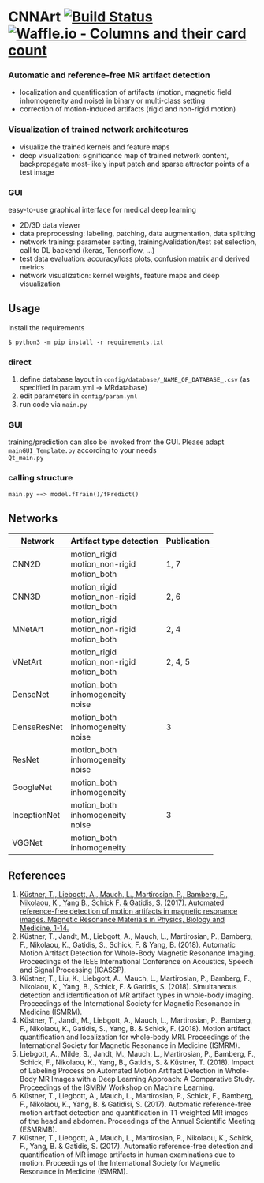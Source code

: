# CNNArt [![Build Status](https://semaphoreci.com/api/v1/thomaskuestner/cnnart/branches/master/shields_badge.svg)](https://semaphoreci.com/thomaskuestner/cnnart) [![Waffle.io - Columns and their card count](https://badge.waffle.io/thomaskuestner/CNNArt.svg?columns=all)](https://waffle.io/thomaskuestner/CNNArt)
### Automatic and reference-free MR artifact detection
- localization and quantification of artifacts (motion, magnetic field inhomogeneity and noise) in binary or multi-class setting
- correction of motion-induced artifacts (rigid and non-rigid motion)

### Visualization of trained network architectures
- visualize the trained kernels and feature maps
- deep visualization: significance map of trained network content, backpropagate most-likely input patch and sparse attractor points of a test image

### GUI
easy-to-use graphical interface for medical deep learning
- 2D/3D data viewer
- data preprocessing: labeling, patching, data augmentation, data splitting
- network training: parameter setting, training/validation/test set selection, call to DL backend (keras, Tensorflow, ...)
- test data evaluation: accuracy/loss plots, confusion matrix and derived metrics
- network visualization: kernel weights, feature maps and deep visualization

## Usage
Install the requirements
```shell
$ python3 -m pip install -r requirements.txt
```

### direct
1. define database layout in `config/database/_NAME_OF_DATABASE_.csv` (as specified in param.yml -> MRdatabase)
2. edit parameters in `config/param.yml`
3. run code via `main.py`

### GUI
training/prediction can also be invoked from the GUI. Please adapt `mainGUI_Template.py` according to your needs   
`Qt_main.py`

### calling structure
`main.py ==> model.fTrain()/fPredict()`

## Networks
Network | Artifact type detection | Publication
------------ | ------------- | -------------
CNN2D | motion_rigid <br/> motion_non-rigid <br/> motion_both | 1, 7
CNN3D | motion_rigid <br/> motion_non-rigid <br/> motion_both | 2, 6
MNetArt | motion_rigid <br/> motion_non-rigid <br/> motion_both | 2, 4
VNetArt | motion_rigid <br/> motion_non-rigid <br/> motion_both | 2, 4, 5
DenseNet | motion_both <br/> inhomogeneity <br/> noise |
DenseResNet | motion_both <br/> inhomogeneity <br/> noise | 3
ResNet | motion_both <br/> inhomogeneity <br/> noise |
GoogleNet | motion_both <br/> inhomogeneity |
InceptionNet | motion_both <br/> inhomogeneity <br/> noise | 3
VGGNet | motion_both <br/> inhomogeneity |

## References
1. [Küstner, T., Liebgott, A., Mauch, L., Martirosian, P., Bamberg, F., Nikolaou, K., Yang B., Schick F. & Gatidis, S. (2017). Automated reference-free detection of motion artifacts in magnetic resonance images. Magnetic Resonance Materials in Physics, Biology and Medicine, 1-14.](https://link.springer.com/article/10.1007/s10334-017-0650-z)<br/>
2. Küstner, T., Jandt, M., Liebgott, A., Mauch, L., Martirosian, P., Bamberg, F., Nikolaou, K., Gatidis, S., Schick, F. & Yang, B. (2018). Automatic Motion Artifact Detection for Whole-Body Magnetic Resonance Imaging. Proceedings of the IEEE International Conference on Acoustics, Speech and Signal Processing (ICASSP).<br/>
3. Küstner, T., Liu, K., Liebgott, A., Mauch, L., Martirosian, P., Bamberg, F., Nikolaou, K., Yang, B., Schick, F. & Gatidis, S. (2018). Simultaneous detection and identification of MR artifact types in whole-body imaging. Proceedings of the International Society for Magnetic Resonance in Medicine (ISMRM).<br/>
4. Küstner, T., Jandt, M., Liebgott, A., Mauch, L., Martirosian, P., Bamberg, F., Nikolaou, K., Gatidis, S., Yang, B. & Schick, F. (2018). Motion artifact quantification and localization for whole-body MRI. Proceedings of the International Society for Magnetic Resonance in Medicine (ISMRM).<br/>
5. Liebgott, A., Milde, S., Jandt, M., Mauch, L., Martirosian, P., Bamberg, F., Schick, F., Nikolaou, K., Yang, B., Gatidis, S. & Küstner, T. (2018). Impact of Labeling Process on Automated Motion Artifact Detection in Whole-Body MR Images with a Deep Learning Approach: A Comparative Study. Proceedings of the ISMRM Workshop on Machine Learning.<br/>
6. Küstner, T., Liegbott, A., Mauch, L., Martirosian, P., Schick, F., Bamberg, F., Nikolaou, K., Yang, B. & Gatidisi, S. (2017). Automatic reference-free motion artifact detection and quantification in T1-weighted MR images of the head and abdomen. Proceedings of the Annual Scientific Meeting (ESMRMB).<br/>
7. Küstner, T., Liebgott, A., Mauch, L., Martirosian, P., Nikolaou, K., Schick, F., Yang, B. & Gatidis, S. (2017). Automatic reference-free detection and quantification of MR image artifacts in human examinations due to motion. Proceedings of the International Society for Magnetic Resonance in Medicine (ISMRM).
